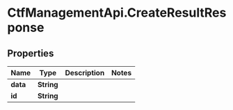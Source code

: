 # CtfManagementApi.CreateResultResponse

## Properties
Name | Type | Description | Notes
------------ | ------------- | ------------- | -------------
**data** | **String** |  | 
**id** | **String** |  | 
